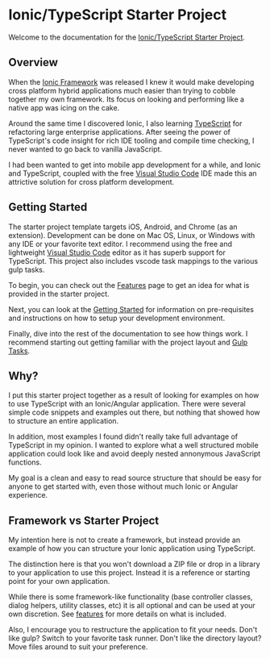 # Ionic/TypeScript Starter Project

Welcome to the documentation for the [Ionic/TypeScript Starter Project](https://github.com/Justin-Credible/Ionic-TypeScript-Starter).

## Overview

When the [Ionic Framework](http://ionicframework.com/) was released I knew it would make developing cross platform hybrid applications much easier than trying to cobble together my own framework. Its focus on looking and performing like a native app was icing on the cake.

Around the same time I discovered Ionic, I also learning [TypeScript](typescriptlang.org) for refactoring large enterprise applications. After seeing the power of TypeScript's code insight for rich IDE tooling and compile time checking, I never wanted to go back to vanilla JavaScript.

I had been wanted to get into mobile app development for a while, and Ionic and TypeScript, coupled with the free [Visual Studio Code](https://code.visualstudio.com/) IDE made this an attrictive solution for cross platform development.

## Getting Started

The starter project template targets iOS, Android, and Chrome (as an extension). Development can be done on Mac OS, Linux, or Windows with any IDE or your favorite text editor. I recommend using the free and lightweight [Visual Studio Code](https://code.visualstudio.com) editor as it has superb support for TypeScript. This project also includes vscode task mappings to the various gulp tasks.

To begin, you can check out the [Features](features.md) page to get an idea for what is provided in the starter project.

Next, you can look at the [Getting Started](getting-started.md) for information on pre-requisites and instructions on how to setup your development environment.

Finally, dive into the rest of the documentation to see how things work. I recommend starting out getting familiar with the project layout and [Gulp Tasks](gulp-tasks.md).

## Why?

I put this starter project together as a result of looking for examples on how to use TypeScript with an Ionic/Angular application. There were several simple code snippets and examples out there, but nothing that showed how to structure an entire application.

In addition, most examples I found didn't really take full advantage of TypeScript in my opinion. I wanted to explore what a well structured mobile application could look like and avoid deeply nested annonymous JavaScript functions.

My goal is a clean and easy to read source structure that should be easy for anyone to get started with, even those without much Ionic or Angular experience.

## Framework vs Starter Project

My intention here is not to create a framework, but instead provide an example of how you can structure your Ionic application using TypeScript.

The distinction here is that you won't download a ZIP file or drop in a library to your application to use this project. Instead it is a reference or starting point for your own application.

While there is some framework-like functionality (base controller classes, dialog helpers, utility classes, etc) it is all optional and can be used at your own discretion. See [features](features.md) for more details on what is included.

Also, I encourage you to restructure the application to fit your needs. Don't like gulp? Switch to your favorite task runner. Don't like the directory layout? Move files around to suit your preference.


